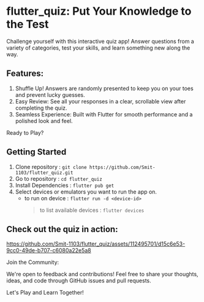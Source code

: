

# flutter_quiz: Put Your Knowledge to the Test

Challenge yourself with this interactive quiz app! Answer questions from a variety of categories, test your skills, and learn something new along the way.

## Features:
1. Shuffle Up! Answers are randomly presented to keep you on your toes and prevent lucky guesses.
2. Easy Review: See all your responses in a clear, scrollable view after completing the quiz.
3. Seamless Experience: Built with Flutter for smooth performance and a polished look and feel.

Ready to Play?

## Getting Started
1. Clone repository : `git clone https://github.com/Smit-1103/flutter_quiz.git`
2. Go to repository : `cd flutter_quiz`
3. Install Dependencies : `flutter pub get`
4. Select devices or emulators you want to run the app on.
	- to run on device : `flutter run -d <device-id>`
		> to list available devices :  `flutter devices`

## Check out the quiz in action:

https://github.com/Smit-1103/flutter_quiz/assets/112495701/d15c6e53-9cc0-49de-b707-c6080a22e5a8


Join the Community:

We're open to feedback and contributions! Feel free to share your thoughts, ideas, and code through GitHub issues and pull requests.

Let's Play and Learn Together!
